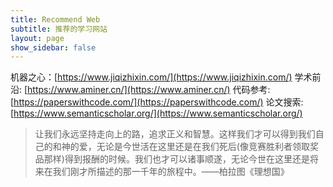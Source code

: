 ```yaml
---
title: Recommend Web
subtitle: 推荐的学习网站
layout: page
show_sidebar: false
---
```


机器之心：[https://www.jiqizhixin.com/](https://www.jiqizhixin.com/)
学术前沿: [https://www.aminer.cn/](https://www.aminer.cn/)
代码参考: [https://paperswithcode.com/](https://paperswithcode.com/)
论文搜索: [https://www.semanticscholar.org/](https://www.semanticscholar.org/)

>让我们永远坚持走向上的路，追求正义和智慧。这样我们才可以得到我们自己的和神的爱，无论是今世活在这里还是在我们死后(像竞赛胜利者领取奖品那样)得到报酬的时候。我们也才可以诸事顺遂，无论今世在这里还是将来在我们刚才所描述的那一千年的旅程中。——柏拉图《理想国》
